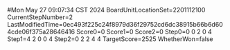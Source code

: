 #Mon May 27 09:07:34 CST 2024
BoardUnitLocationSet=2201112100
CurrentStepNumber=2
LastModifiedTime=0ec493f225c24f8979d36f29752cd6dc38915b66b6d604cde06f375a28646416
Score0=0
Score1=0
Score2=0
Step0=0 0 2 0 4 
Step1=4 2 0 0 4 
Step2=0 2 2 4 4 
TargetScore=2525
WhetherWon=false
